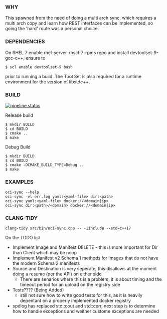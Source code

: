 ### WHY
This spawned from the need of doing a multi arch sync, which requires a multi arch copy
 and learn how REST interfaces can be implemented, so going the 'hard' route was a personal choice

### DEPENDENCIES
On RHEL 7 enable rhel-server-rhscl-7-rpms repo and install devtoolset-9-gcc-c++, ensure to 
```
$ scl enable devtoolset-9 bash
```
prior to running a build.  The Tool Set is also required for a runtime environment for the version of libstdc++.

### BUILD
[![pipeline status](https://gitlab.evoforge.org/mpo/oci-tool/badges/test/pipeline.svg)](https://gitlab.evoforge.org/mpo/oci-tool/-/commits/test)

Release build
```
$ mkdir BUILD
$ cd BUILD
$ cmake ..
$ make
```
Debug Build
```
$ mkdir BUILD
$ cd BUILD
$ cmake -DCMAKE_BUILD_TYPE=Debug ..
$ make
```

### EXAMPLES
```
oci-sync --help
oci-sync -vl err.log yaml:<yaml-file> dir:<path>
oci-sync yaml:<yaml-file> docker://<domain|ip>
oci-sync dir:<path>/<domain> docker://<domain|ip>
```

### CLANG-TIDY
```
clang-tidy src/bin/oci-sync.cpp -- -Iinclude --std=c++17
```

On the TODO list

- Implement Image and Manifest DELETE - this is more important for Dir than Client which may be noop
- Implement Manifest v2 Schema 1 methods for images that do not have the modern Schema 2 manifests
- Source and Destination is very seperate, this disallows at the moment doing a resume (per the API) on either side
  - There are senarios where this is a problem, it is about timing and the timeout period for an upload on the registry side
- Tests???? (Being Added)
  - still not sure how to write good tests for this, as it is heavily depentant on a properly implemented docker registry
- spdlog has replaced std::cout and std::cerr, next step is to determine how to handle exceptions and weither custome exceptions are needed
